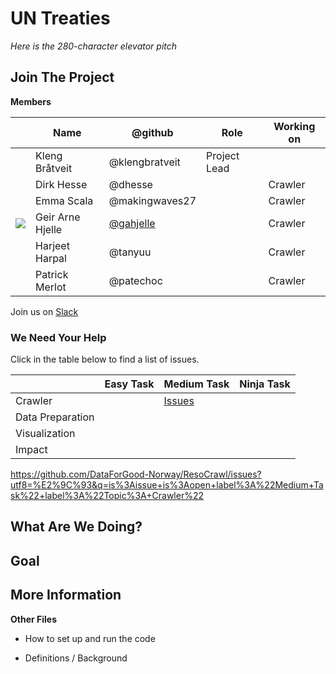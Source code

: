 # UN Treaties

_Here is the 280-character elevator pitch_

## Join The Project

**Members**

| | Name              | @github         | Role         | Working on   |
|-|-------------------|-----------------|--------------|--------------|
| | Kleng Bråtveit    | @klengbratveit  | Project Lead |              |
| | Dirk Hesse        | @dhesse         |              | Crawler      |
| | Emma Scala        | @makingwaves27  |              | Crawler      |
| ![](https://avatars3.githubusercontent.com/u/728076?s=64&v=4) | Geir Arne Hjelle  | [@gahjelle](https://github.com/gahjelle)       |              | Crawler      |
| | Harjeet Harpal    | @tanyuu         |              | Crawler      |
| | Patrick Merlot    | @patechoc       |              | Crawler      |

Join us on [Slack](http://dataforgood.no/contact-us/)


### We Need Your Help

Click in the table below to find a list of issues.

|  | Easy Task | Medium Task | Ninja Task |
|--|--|--|--|
| Crawler | | [Issues](https://github.com/DataForGood-Norway/ResoCrawl/issues?utf8=%E2%9C%93&q=is%3Aissue+is%3Aopen+label%3A%22Medium+Task%22+label%3A%22Topic%3A+Crawler%22) | |
| Data Preparation | | | |
| Visualization | | | |
| Impact | | | | 

https://github.com/DataForGood-Norway/ResoCrawl/issues?utf8=%E2%9C%93&q=is%3Aissue+is%3Aopen+label%3A%22Medium+Task%22+label%3A%22Topic%3A+Crawler%22

## What Are We Doing?


## Goal


## More Information



**Other Files**

- How to set up and run the code

- Definitions / Background

